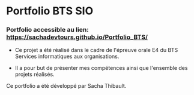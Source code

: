 # Portfolio BTS SIO

### Portfolio accessible au lien: https://sachadevtours.github.io/Portfolio_BTS/

- Ce projet a été réalisé dans le cadre de l'épreuve orale E4 du BTS Services informatiques aux organisations.

- Il a pour but de présenter mes compétences ainsi que l'ensemble des projets réalisés.

Ce portfolio a été développé par Sacha Thibault.
